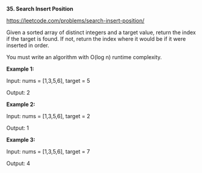 **35. Search Insert Position**

https://leetcode.com/problems/search-insert-position/

Given a sorted array of distinct integers and a target value, 
return the index if the target is found. If not, return the index where it would be if it were inserted in order.

You must write an algorithm with O(log n) runtime complexity.

**Example 1:**

Input: nums = [1,3,5,6], target = 5

Output: 2

**Example 2:**

Input: nums = [1,3,5,6], target = 2

Output: 1

**Example 3:**

Input: nums = [1,3,5,6], target = 7

Output: 4
